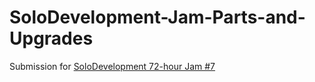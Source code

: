 # SoloDevelopment-Jam-Parts-and-Upgrades
Submission for [SoloDevelopment 72-hour Jam #7](https://itch.io/jam/solodevelopment-jam-7)
